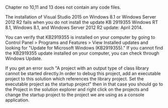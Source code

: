 Chapter no 10,11 and 13 does not contain any code files.

The installation of Visual Studio 2015 on Windows 8.1 or Windows Server 2012 R2 fails when you do not install the update KB 2919355 Windows RT 8.1, Windows 8.1, and Windows Server 2012 R2 update: April 2014. 

You can verify that KB2919355 is installed on your computer by going to Control Panel > Programs and Features > View Installed updates and looking for "Update for Microsoft Windows (KB2919355)."
If you cannot find the KB2919355 update installed on your computer, you can check through Windows Update.

If you get an error such "A project with an output type of class library cannot be started directly.In order to debug this project, add an executable project to this solution which references the library project. Set the executable project as the startup project" then in that case you should go to the Project in the solution explorer and right click on the projects and change the startup project to the project we are using as a console application.